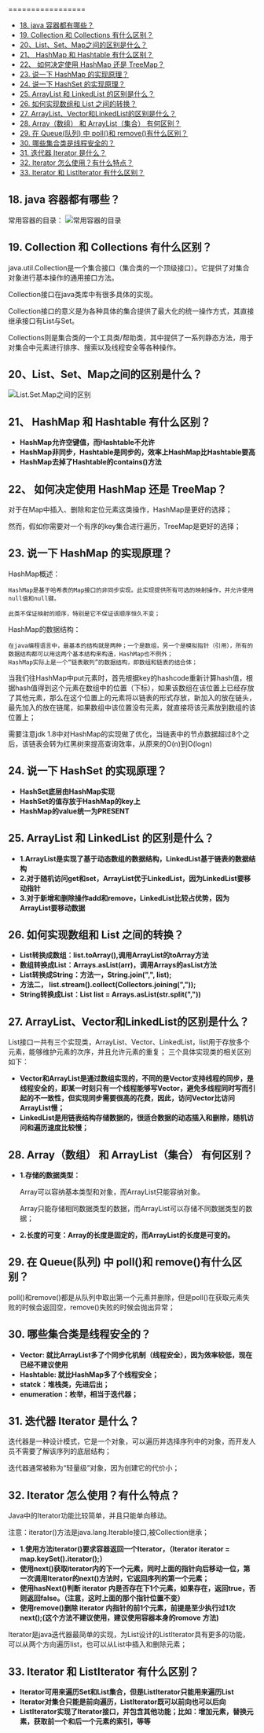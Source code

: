 =================

* [18\. java 容器都有哪些？](#18-java-%E5%AE%B9%E5%99%A8%E9%83%BD%E6%9C%89%E5%93%AA%E4%BA%9B)
* [19\. Collection 和 Collections 有什么区别？](#19-collection-%E5%92%8C-collections-%E6%9C%89%E4%BB%80%E4%B9%88%E5%8C%BA%E5%88%AB)
* [20、List、Set、Map之间的区别是什么？](#20listsetmap%E4%B9%8B%E9%97%B4%E7%9A%84%E5%8C%BA%E5%88%AB%E6%98%AF%E4%BB%80%E4%B9%88)
* [21、 HashMap 和 Hashtable 有什么区别？](#21-hashmap-%E5%92%8C-hashtable-%E6%9C%89%E4%BB%80%E4%B9%88%E5%8C%BA%E5%88%AB)
* [22、 如何决定使用 HashMap 还是 TreeMap？](#22-%E5%A6%82%E4%BD%95%E5%86%B3%E5%AE%9A%E4%BD%BF%E7%94%A8-hashmap-%E8%BF%98%E6%98%AF-treemap)
* [23\. 说一下 HashMap 的实现原理？](#23-%E8%AF%B4%E4%B8%80%E4%B8%8B-hashmap-%E7%9A%84%E5%AE%9E%E7%8E%B0%E5%8E%9F%E7%90%86)
* [24\. 说一下 HashSet 的实现原理？](#24-%E8%AF%B4%E4%B8%80%E4%B8%8B-hashset-%E7%9A%84%E5%AE%9E%E7%8E%B0%E5%8E%9F%E7%90%86)
* [25\. ArrayList 和 LinkedList 的区别是什么？](#25-arraylist-%E5%92%8C-linkedlist-%E7%9A%84%E5%8C%BA%E5%88%AB%E6%98%AF%E4%BB%80%E4%B9%88)
* [26\. 如何实现数组和 List 之间的转换？](#26-%E5%A6%82%E4%BD%95%E5%AE%9E%E7%8E%B0%E6%95%B0%E7%BB%84%E5%92%8C-list-%E4%B9%8B%E9%97%B4%E7%9A%84%E8%BD%AC%E6%8D%A2)
* [27\. ArrayList、Vector和LinkedList的区别是什么？](#27-arraylistvector%E5%92%8Clinkedlist%E7%9A%84%E5%8C%BA%E5%88%AB%E6%98%AF%E4%BB%80%E4%B9%88)
* [28\. Array（数组） 和 ArrayList（集合） 有何区别？](#28-array%E6%95%B0%E7%BB%84-%E5%92%8C-arraylist%E9%9B%86%E5%90%88-%E6%9C%89%E4%BD%95%E5%8C%BA%E5%88%AB)
* [29\. 在 Queue(队列) 中 poll()和 remove()有什么区别？](#29-%E5%9C%A8-queue%E9%98%9F%E5%88%97-%E4%B8%AD-poll%E5%92%8C-remove%E6%9C%89%E4%BB%80%E4%B9%88%E5%8C%BA%E5%88%AB)
* [30\. 哪些集合类是线程安全的？](#30-%E5%93%AA%E4%BA%9B%E9%9B%86%E5%90%88%E7%B1%BB%E6%98%AF%E7%BA%BF%E7%A8%8B%E5%AE%89%E5%85%A8%E7%9A%84)
* [31\. 迭代器 Iterator 是什么？](#31-%E8%BF%AD%E4%BB%A3%E5%99%A8-iterator-%E6%98%AF%E4%BB%80%E4%B9%88)
* [32\. Iterator 怎么使用？有什么特点？](#32-iterator-%E6%80%8E%E4%B9%88%E4%BD%BF%E7%94%A8%E6%9C%89%E4%BB%80%E4%B9%88%E7%89%B9%E7%82%B9)
* [33\. Iterator 和 ListIterator 有什么区别？](#33-iterator-%E5%92%8C-listiterator-%E6%9C%89%E4%BB%80%E4%B9%88%E5%8C%BA%E5%88%AB)

## 18. java 容器都有哪些？
常用容器的目录：
![常用容器的目录](question/常用容器.PNG)

## 19. Collection 和 Collections 有什么区别？
java.util.Collection是一个集合接口（集合类的一个顶级接口）。它提供了对集合对象进行基本操作的通用接口方法。

Collection接口在java类库中有很多具体的实现。

Collection接口的意义是为各种具体的集合提供了最大化的统一操作方式，其直接继承接口有List与Set。

Collections则是集合类的一个工具类/帮助类，其中提供了一系列静态方法，用于对集合中元素进行排序、搜索以及线程安全等各种操作。

## 20、List、Set、Map之间的区别是什么？
![List.Set.Map之间的区别](question/List.Set.Map之间的区别.PNG)

## 21、 HashMap 和 Hashtable 有什么区别？
* **HashMap允许空键值，而Hashtable不允许**
* **HashMap非同步，Hashtable是同步的，效率上HashMap比Hashtable要高**
* **HashMap去掉了Hashtable的contains()方法**

## 22、 如何决定使用 HashMap 还是 TreeMap？
对于在Map中插入、删除和定位元素这类操作，HashMap是更好的选择；

然而，假如你需要对一个有序的key集合进行遍历，TreeMap是更好的选择；

## 23. 说一下 HashMap 的实现原理？
HashMap概述：
       
    HashMap是基于哈希表的Map接口的非同步实现。此实现提供所有可选的映射操作，并允许使用null值和null键。

    此类不保证映射的顺序，特别是它不保证该顺序恒久不变；

HashMap的数据结构：

    在java编程语言中，最基本的结构就是两种；一个是数组，另一个是模拟指针（引用），所有的数据结构都可以用这两个基本结构来构造，HashMap也不例外；
    HashMap实际上是一个“链表散列”的数据结构，即数组和链表的结合体；

当我们往HashMap中put元素时，首先根据key的hashcode重新计算hash值，根据hash值得到这个元素在数组中的位置（下标），如果该数组在该位置上已经存放了其他元素，那么在这个位置上的元素将以链表的形式存放，新加入的放在链头，最先加入的放在链尾，如果数组中该位置没有元素，就直接将该元素放到数组的该位置上；

需要注意jdk 1.8中对HashMap的实现做了优化，当链表中的节点数据超过8个之后，该链表会转为红黑树来提高查询效率，从原来的O(n)到O(logn)

## 24. 说一下 HashSet 的实现原理？
* **HashSet底层由HashMap实现**
* **HashSet的值存放于HashMap的key上**
* **HashMap的value统一为PRESENT**

## 25. ArrayList 和 LinkedList 的区别是什么？
* **1.ArrayList是实现了基于动态数组的数据结构，LinkedList基于链表的数据结构**
* **2.对于随机访问get和set，ArrayList优于LinkedList，因为LinkedList要移动指针**
* **3.对于新增和删除操作add和remove，LinkedList比较占优势，因为ArrayList要移动数据**

## 26. 如何实现数组和 List 之间的转换？
* **List转换成数组：list.toArray(),调用ArrayList的toArray方法**
* **数组转换成List：Arrays.asList(arr)，调用Arrays的asList方法**
* **List转换成String：方法一，String.join(",", list);**
* **方法二， list.stream().collect(Collectors.joining(","));**
* **String转换成List：List<String> list = Arrays.asList(str.split(","))**

## 27. ArrayList、Vector和LinkedList的区别是什么？
List接口一共有三个实现类，ArrayList、Vector、LinkedList，list用于存放多个元素，能够维护元素的次序，并且允许元素的重复；
三个具体实现类的相关区别如下：
* **Vector和ArrayList是通过数组实现的，不同的是Vector支持线程的同步，是线程安全的，即某一时刻只有一个线程能够写Vector，避免多线程同时写而引起的不一致性，但实现同步需要很高的花费，因此，访问Vector比访问ArrayList慢；**
* **LinkedList是用链表结构存储数据的，很适合数据的动态插入和删除，随机访问和遍历速度比较慢；**

## 28. Array（数组） 和 ArrayList（集合） 有何区别？

* **1.存储的数据类型：**

    Array可以容纳基本类型和对象，而ArrayList只能容纳对象。

    Array只能存储相同数据类型的数据，而ArrayList可以存储不同数据类型的数据；
* **2.长度的可变：Array的长度是固定的，而ArrayList的长度是可变的。**

## 29. 在 Queue(队列) 中 poll()和 remove()有什么区别？
poll()和remove()都是从队列中取出第一个元素并删除，但是poll()在获取元素失败的时候会返回空，remove()失败的时候会抛出异常；

## 30. 哪些集合类是线程安全的？
* **Vector: 就比ArrayList多了个同步化机制（线程安全），因为效率较低，现在已经不建议使用**
* **Hashtable: 就比HashMap多了个线程安全；**
* **statck：堆栈类，先进后出；**
* **enumeration：枚举，相当于迭代器；**

## 31. 迭代器 Iterator 是什么？
迭代器是一种设计模式，它是一个对象，可以遍历并选择序列中的对象，而开发人员不需要了解该序列的底层结构；

迭代器通常被称为“轻量级”对象，因为创建它的代价小；

## 32. Iterator 怎么使用？有什么特点？
Java中的Iterator功能比较简单，并且只能单向移动。

注意：iterator()方法是java.lang.Iterable接口,被Collection继承；
* **1.使用方法iterator()要求容器返回一个Iterator，（Iterator<String> iterator = map.keySet().iterator();）**
* **使用next()获取iterator内的下一个元素，同时上面的指针向后移动一位，第一次调用Iterator的next()方法时，它返回序列的第一个元素；**
* **使用hasNext()判断 iterator 内是否存在下1个元素，如果存在，返回true，否则返回false。（注意，这时上面的那个指针位置不变）**
* **使用remove()删除 iterator 内指针的前1个元素，前提是至少执行过1次next();(这个方法不建议使用，建议使用容器本身的romove 方法)**

Iterator是java迭代器最简单的实现，为List设计的ListIterator具有更多的功能，可以从两个方向遍历list，也可以从List中插入和删除元素；

## 33. Iterator 和 ListIterator 有什么区别？
* **Iterator可用来遍历Set和List集合，但是ListIterator只能用来遍历List**
* **Iterator对集合只能是前向遍历，ListIterator既可以前向也可以后向**
* **ListIterator实现了Iterator接口，并包含其他功能；比如：增加元素，替换元素，获取前一个和后一个元素的索引，等等**

